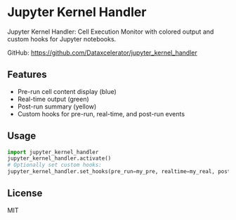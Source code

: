 # Jupyter Kernel Handler

Jupyter Kernel Handler: Cell Execution Monitor with colored output and custom hooks for Jupyter notebooks.

GitHub: https://github.com/Dataxcelerator/jupyter_kernel_handler

## Features
- Pre-run cell content display (blue)
- Real-time output (green)
- Post-run summary (yellow)
- Custom hooks for pre-run, real-time, and post-run events

## Usage
```python
import jupyter_kernel_handler
jupyter_kernel_handler.activate()
# Optionally set custom hooks:
jupyter_kernel_handler.set_hooks(pre_run=my_pre, realtime=my_real, post_run=my_post)
```

## License
MIT
